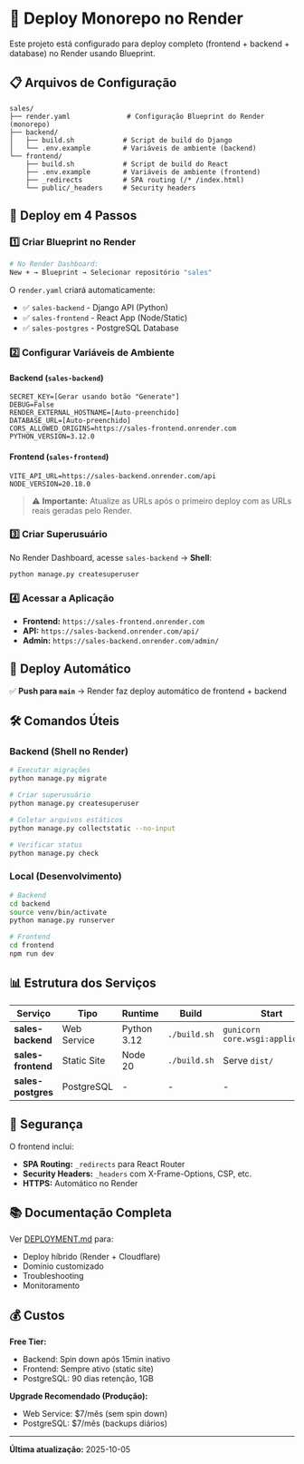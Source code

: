 # 🚀 Deploy Monorepo no Render

Este projeto está configurado para deploy completo (frontend + backend + database) no Render usando Blueprint.

## 📋 Arquivos de Configuração

```
sales/
├── render.yaml              # Configuração Blueprint do Render (monorepo)
├── backend/
│   ├── build.sh            # Script de build do Django
│   └── .env.example        # Variáveis de ambiente (backend)
└── frontend/
    ├── build.sh            # Script de build do React
    ├── .env.example        # Variáveis de ambiente (frontend)
    ├── _redirects          # SPA routing (/* /index.html)
    └── public/_headers     # Security headers
```

## 🎯 Deploy em 4 Passos

### 1️⃣ Criar Blueprint no Render

```bash
# No Render Dashboard:
New + → Blueprint → Selecionar repositório "sales"
```

O `render.yaml` criará automaticamente:
- ✅ `sales-backend` - Django API (Python)
- ✅ `sales-frontend` - React App (Node/Static)
- ✅ `sales-postgres` - PostgreSQL Database

### 2️⃣ Configurar Variáveis de Ambiente

#### Backend (`sales-backend`)
```env
SECRET_KEY=[Gerar usando botão "Generate"]
DEBUG=False
RENDER_EXTERNAL_HOSTNAME=[Auto-preenchido]
DATABASE_URL=[Auto-preenchido]
CORS_ALLOWED_ORIGINS=https://sales-frontend.onrender.com
PYTHON_VERSION=3.12.0
```

#### Frontend (`sales-frontend`)
```env
VITE_API_URL=https://sales-backend.onrender.com/api
NODE_VERSION=20.18.0
```

> ⚠️ **Importante:** Atualize as URLs após o primeiro deploy com as URLs reais geradas pelo Render.

### 3️⃣ Criar Superusuário

No Render Dashboard, acesse `sales-backend` → **Shell**:

```bash
python manage.py createsuperuser
```

### 4️⃣ Acessar a Aplicação

- **Frontend:** `https://sales-frontend.onrender.com`
- **API:** `https://sales-backend.onrender.com/api/`
- **Admin:** `https://sales-backend.onrender.com/admin/`

## 🔄 Deploy Automático

✅ **Push para `main`** → Render faz deploy automático de frontend + backend

## 🛠️ Comandos Úteis

### Backend (Shell no Render)
```bash
# Executar migrações
python manage.py migrate

# Criar superusuário
python manage.py createsuperuser

# Coletar arquivos estáticos
python manage.py collectstatic --no-input

# Verificar status
python manage.py check
```

### Local (Desenvolvimento)
```bash
# Backend
cd backend
source venv/bin/activate
python manage.py runserver

# Frontend
cd frontend
npm run dev
```

## 📊 Estrutura dos Serviços

| Serviço | Tipo | Runtime | Build | Start |
|---------|------|---------|-------|-------|
| **sales-backend** | Web Service | Python 3.12 | `./build.sh` | `gunicorn core.wsgi:application` |
| **sales-frontend** | Static Site | Node 20 | `./build.sh` | Serve `dist/` |
| **sales-postgres** | PostgreSQL | - | - | - |

## 🔐 Segurança

O frontend inclui:
- **SPA Routing:** `_redirects` para React Router
- **Security Headers:** `_headers` com X-Frame-Options, CSP, etc.
- **HTTPS:** Automático no Render

## 📚 Documentação Completa

Ver [DEPLOYMENT.md](./DEPLOYMENT.md) para:
- Deploy híbrido (Render + Cloudflare)
- Domínio customizado
- Troubleshooting
- Monitoramento

## 💰 Custos

**Free Tier:**
- Backend: Spin down após 15min inativo
- Frontend: Sempre ativo (static site)
- PostgreSQL: 90 dias retenção, 1GB

**Upgrade Recomendado (Produção):**
- Web Service: $7/mês (sem spin down)
- PostgreSQL: $7/mês (backups diários)

---

**Última atualização:** 2025-10-05

